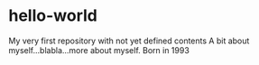 # hello-world
My very first repository with not yet defined contents
A bit about myself...blabla...more about myself.
Born in 1993
